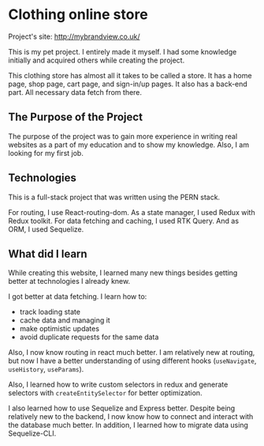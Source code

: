 
# Clothing online store

Project's site: <http://mybrandview.co.uk/>

This is my pet project. I entirely made it myself. I had some knowledge initially and acquired others while creating the project.

This clothing store has almost all it takes to be called a store. It has a home page, shop page, cart page, and sign-in/up pages. It also has a back-end part. All necessary data fetch from there.

## The Purpose of the Project

The purpose of the project was to gain more experience in writing real websites as a part of my education and to show my knowledge. Also, I am looking for my first job.

## Technologies

This is a full-stack project that was written using the PERN stack.

For routing, I use React-routing-dom. As a state manager, I used Redux with Redux toolkit. For data fetching and caching, I used RTK Query. And as ORM, I used Sequelize.

## What did I learn

While creating this website, I learned many new things besides getting better at technologies I already knew.

I got better at data fetching. I learn how to:

- track loading state
- cache data and managing it
- make optimistic updates
- avoid duplicate requests for the same data

Also, I now know routing in react much better. I am relatively new at routing, but now I have a better understanding of using different hooks (`useNavigate`, `useHistory`, `useParams`).

Also, I learned how to write custom selectors in redux and generate selectors with `createEntitySelector` for better optimization.

I also learned how to use Sequelize and Express better. Despite being relatively new to the backend, I now know how to connect and interact with the database much better. In addition, I learned how to migrate data using Sequelize-CLI.
